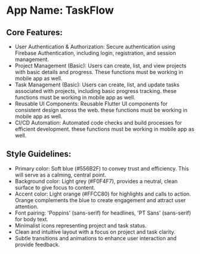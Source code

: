 # **App Name**: TaskFlow

## Core Features:

- User Authentication & Authorization: Secure authentication using Firebase Authentication, including login, registration, and session management.
- Project Management (Basic): Users can create, list, and view projects with basic details and progress. These functions must be working in mobile app as well.
- Task Management (Basic): Users can create, list, and update tasks associated with projects, including basic progress tracking. these functions must be working in mobile app as well.
- Reusable UI Components: Reusable Flutter UI components for consistent design across the web. these functions must be working in mobile app as well.
- CI/CD Automation: Automated code checks and build processes for efficient development. these functions must be working in mobile app as well.

## Style Guidelines:

- Primary color: Soft blue (#556B2F) to convey trust and efficiency. This will serve as a calming, central point.
- Background color: Light grey (#F0F4F7), provides a neutral, clean surface to give focus to content.
- Accent color: Light orange (#FFCC80) for highlights and calls to action. Orange complements the blue to create engagement and attract user attention.
- Font pairing: 'Poppins' (sans-serif) for headlines, 'PT Sans' (sans-serif) for body text.
- Minimalist icons representing project and task status.
- Clean and intuitive layout with a focus on project and task clarity.
- Subtle transitions and animations to enhance user interaction and provide feedback.